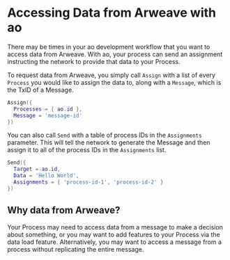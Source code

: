 # Accessing Data from Arweave with ao

There may be times in your ao development workflow that you want to access data from Arweave. With ao, your process can send an assignment instructing the network to provide that data to your Process.

To request data from Arweave, you simply call `Assign` with a list of every `Process` you would like to assign the data to, along with a `Message`, which is the TxID of a Message.

```lua
Assign({
  Processes = { ao.id },
  Message = 'message-id'
})

```

You can also call `Send` with a table of process IDs in the `Assignments` parameter. This will tell the network to generate the Message and then assign it to all of the process IDs in the `Assignments` list.

```lua
Send({
  Target = ao.id,
  Data = 'Hello World',
  Assignments = { 'process-id-1', 'process-id-2' }
})
```

## Why data from Arweave?

Your Process may need to access data from a message to make a decision about something, or you may want to add features to your Process via the data load feature. Alternatively, you may want to access a message from a process without replicating the entire message.
